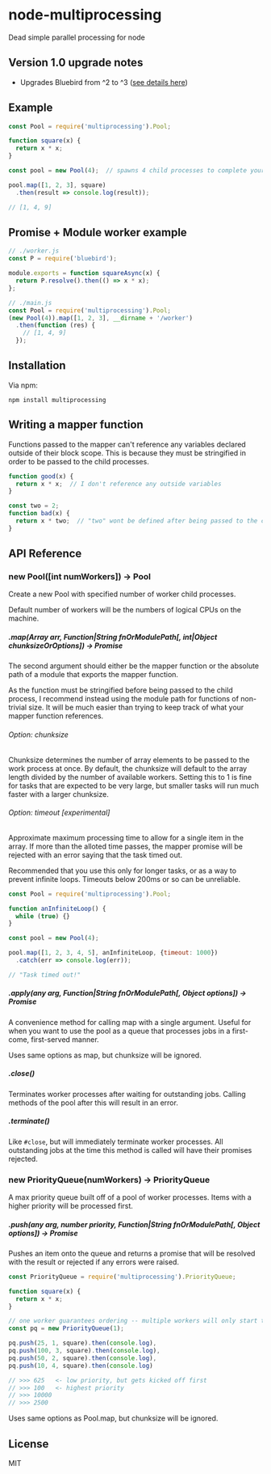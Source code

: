 # node-multiprocessing
Dead simple parallel processing for node

## Version 1.0 upgrade notes
- Upgrades Bluebird from ^2 to ^3 ([see details here](http://bluebirdjs.com/docs/new-in-bluebird-3.html))

## Example

```javascript
const Pool = require('multiprocessing').Pool;

function square(x) {
  return x * x;
}

const pool = new Pool(4);  // spawns 4 child processes to complete your jobs

pool.map([1, 2, 3], square)
  .then(result => console.log(result));

// [1, 4, 9]
```

## Promise + Module worker example
```javascript
// ./worker.js
const P = require('bluebird');

module.exports = function squareAsync(x) {
  return P.resolve().then(() => x * x);
};
```

```javascript
// ./main.js
const Pool = require('multiprocessing').Pool;
(new Pool(4)).map([1, 2, 3], __dirname + '/worker')
  .then(function (res) {
    // [1, 4, 9]
  });
```

## Installation

Via npm:

    npm install multiprocessing

## Writing a mapper function

Functions passed to the mapper can't reference any variables declared outside of their block scope. This is because they must be stringified in order to be passed to the child processes.

```javascript
function good(x) {
  return x * x;  // I don't reference any outside variables
}

const two = 2;
function bad(x) {
  return x * two;  // "two" wont be defined after being passed to the child proc
}
```

## API Reference

### new Pool([int numWorkers]) -> Pool

Create a new Pool with specified number of worker child processes.

Default number of workers will be the numbers of logical CPUs on the machine.

##### .map(Array arr, Function|String fnOrModulePath[, int|Object chunksizeOrOptions]) -> Promise

The second argument should either be the mapper function or the absolute path of a module that exports the mapper function.

As the function must be stringified before being passed to the child process, I recommend instead using the module path for functions of non-trivial size. It will be much easier than trying to keep track of what your mapper function references.

###### Option: chunksize
Chunksize determines the number of array elements to be passed to the work process at once. By default, the chunksize will default to the array length divided by the number of available workers. Setting this to 1 is fine for tasks that are expected to be very large, but smaller tasks will run much faster with a larger chunksize.

###### Option: timeout [experimental]
Approximate maximum processing time to allow for a single item in the array. If more than the alloted time passes, the mapper promise will be rejected with an error saying that the task timed out.

Recommended that you use this only for longer tasks, or as a way to prevent infinite loops. Timeouts below 200ms or so can be unreliable.

```javascript
const Pool = require('multiprocessing').Pool;

function anInfiniteLoop() {
  while (true) {}
}

const pool = new Pool(4);

pool.map([1, 2, 3, 4, 5], anInfiniteLoop, {timeout: 1000})
  .catch(err => console.log(err));

// "Task timed out!"
```

##### .apply(any arg, Function|String fnOrModulePath[, Object options]) -> Promise

A convenience method for calling map with a single argument. Useful for when you want to use the pool as a queue that processes jobs in a first-come, first-served manner.

Uses same options as map, but chunksize will be ignored.

##### .close()

Terminates worker processes after waiting for outstanding jobs. Calling methods of the pool after this will result in an error.

##### .terminate()

Like `#close`, but will immediately terminate worker processes. All outstanding jobs at the time this method is called will have their promises rejected.


### new PriorityQueue(numWorkers) -> PriorityQueue

A max priority queue built off of a pool of worker processes. Items with a higher priority will be processed first.

##### .push(any arg, number priority, Function|String fnOrModulePath[, Object options]) -> Promise

Pushes an item onto the queue and returns a promise that will be resolved with the result or rejected if any errors were raised.

```javascript
const PriorityQueue = require('multiprocessing').PriorityQueue;

function square(x) {
  return x * x;
}

// one worker guarantees ordering -- multiple workers will only start tasks in order
const pq = new PriorityQueue(1);

pq.push(25, 1, square).then(console.log),
pq.push(100, 3, square).then(console.log),
pq.push(50, 2, square).then(console.log),
pq.push(10, 4, square).then(console.log)

// >>> 625   <- low priority, but gets kicked off first
// >>> 100   <- highest priority
// >>> 10000
// >>> 2500
```

Uses same options as Pool.map, but chunksize will be ignored.

## License

  MIT
